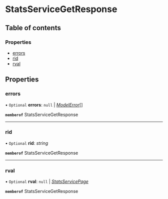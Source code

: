 # StatsServiceGetResponse


## Table of contents

### Properties

- [errors](statsservicegetresponse.md#errors)
- [rid](statsservicegetresponse.md#rid)
- [rval](statsservicegetresponse.md#rval)

## Properties

### errors

• `Optional` **errors**: ``null`` \| [*ModelError*](modelerror.md)[]

**`memberof`** StatsServiceGetResponse

___

### rid

• `Optional` **rid**: *string*

**`memberof`** StatsServiceGetResponse

___

### rval

• `Optional` **rval**: ``null`` \| [*StatsServicePage*](statsservicepage.md)

**`memberof`** StatsServiceGetResponse
